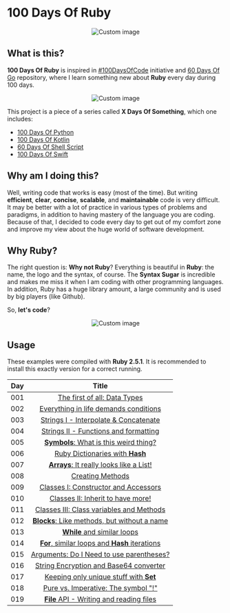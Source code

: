 # 100 Days Of Ruby

<p align="center">
  <img src="https://raw.github.com/marcosvbras/100-days-of-ruby/master/images/ruby.png" alt="Custom image"/>
</p>

## What is this?

**100 Days Of Ruby** is inspired in [#100DaysOfCode](https://medium.freecodecamp.org/join-the-100daysofcode-556ddb4579e4) initiative and [60 Days Of Go](https://github.com/cassiobotaro/60-days-of-go) repository, where I learn something new about **Ruby** every day during 100 days.

<p align="center">
  <img src="https://raw.github.com/marcosvbras/100-days-of-ruby/master/images/programming_languages.jpg" alt="Custom image"/>
</p>

This project is a piece of a series called **X Days Of Something**, which one includes:
-   [100 Days Of Python](https://github.com/marcosvbras/100-days-of-python)
-   [100 Days Of Kotlin](https://github.com/marcosvbras/100-days-of-kotlin)
-   [60 Days Of Shell Script](https://github.com/marcosvbras/60-days-of-shell-script)
-   [100 Days Of Swift](https://github.com/marcosvbras/100-days-of-swift)

## Why am I doing this?

Well, writing code that works is easy (most of the time). But writing **efficient**, **clear**, **concise**, **scalable**, and **maintainable** code is very difficult. It may be better with a lot of practice in various types of problems and paradigms, in addition to having mastery of the language you are coding. Because of that, I decided to code every day to get out of my comfort zone and improve my view about the huge world of software development.

## Why Ruby?

The right question is: **Why not Ruby**? Everything is beautiful in **Ruby**: the name, the logo and the syntax, of course. The **Syntax Sugar** is incredible and makes me miss it when I am coding with other programming languages. In addition, Ruby has a huge library amount, a large community and is used by big players (like Github).

So, **let's code**?

<p align="center">
  <img src="https://raw.github.com/marcosvbras/100-days-of-ruby/master/images/programming.gif" alt="Custom image"/>
</p>

## Usage

These examples were compiled with **Ruby 2.5.1**. It is recommended to install this exactly version for a correct running.

| Day | Title      |
| --- |:----------: |
| 001 | [The first of all: Data Types](days/day001/) |
| 002 | [Everything in life demands conditions](days/day002/) |
| 003 | [Strings I - Interpolate & Concatenate](days/day003/) |
| 004 | [Strings II - Functions and formatting](days/day004/) |
| 005 | [**Symbols**: What is this weird thing?](days/day005/) |
| 006 | [Ruby Dictionaries with **Hash**](days/day006/) |
| 007 | [**Arrays**: It really looks like a List!](days/day007/) |
| 008 | [Creating Methods](days/day008/) |
| 009 | [Classes I: Constructor and Accessors](days/day009/) |
| 010 | [Classes II: Inherit to have more!](days/day010/) |
| 011 | [Classes III: Class variables and Methods](days/day011/) |
| 012 | [**Blocks**: Like methods, but without a name](days/day012/) |
| 013 | [**While** and similar loops](days/day013/) |
| 014 | [**For**, similar loops and **Hash** iterations](days/day014/) |
| 015 | [Arguments: Do I Need to use parentheses?](days/day015/) |
| 016 | [String Encryption and Base64 converter](days/day016/) |
| 017 | [Keeping only unique stuff with **Set**](days/day017/) |
| 018 | [Pure vs. Imperative: The symbol "!"](days/day018/) |
| 019 | [**File** API - Writing and reading files](days/day019/) |
